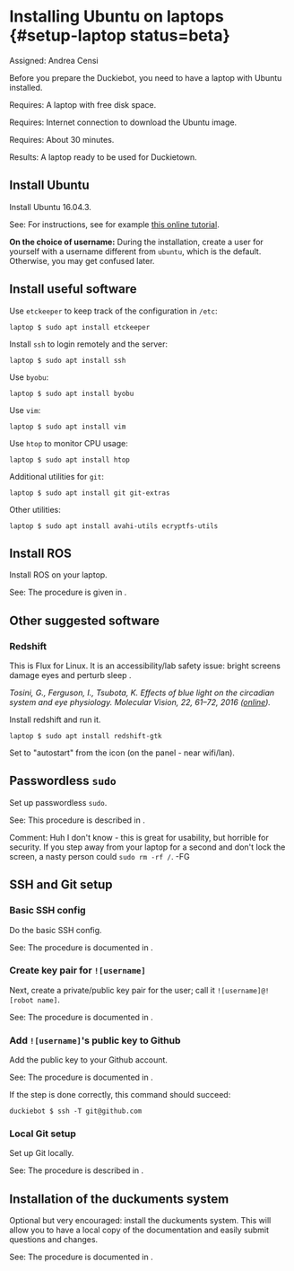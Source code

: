 # Installing Ubuntu on laptops {#setup-laptop status=beta}

Assigned: Andrea Censi

Before you prepare the Duckiebot, you need to have a laptop with Ubuntu installed.

<div class='requirements' markdown='1'>

Requires: A laptop with free disk space.

Requires: Internet connection to download the Ubuntu image.

Requires: About 30 minutes.

Results: A laptop ready to be used for Duckietown.

</div>

## Install Ubuntu

Install Ubuntu 16.04.3.

See: For instructions, see for example [this online tutorial][tutorial].

[tutorial]: https://tutorials.ubuntu.com/tutorial/tutorial-install-ubuntu-desktop

**On the choice of username:**  During the installation, create a user for yourself with a username different from `ubuntu`, which is the default. Otherwise, you may get confused later.


<!--

I chose the following options:

        language: English
        username: ubuntu
        password: ubuntu
        hostname: duckietop

If you choose a different username, you will need to change all the commands later. -->

## Install useful software

Use `etckeeper` to keep track of the configuration in `/etc`:

    laptop $ sudo apt install etckeeper

Install `ssh` to login remotely and the server:

    laptop $ sudo apt install ssh

Use `byobu`:

    laptop $ sudo apt install byobu

Use `vim`:

    laptop $ sudo apt install vim

Use `htop` to monitor CPU usage:

    laptop $ sudo apt install htop

Additional utilities for `git`:

    laptop $ sudo apt install git git-extras

Other utilities:

    laptop $ sudo apt install avahi-utils ecryptfs-utils


## Install ROS

Install ROS on your laptop.

See: The procedure is given in [](#install-ROS).


## Other suggested software

### Redshift

This is Flux for Linux. It is an accessibility/lab safety issue: bright screens damage eyes and perturb sleep [](#bib:tosini16).

<cite id='bib:tosini16'>
    Tosini, G., Ferguson, I., Tsubota, K. <em>Effects of blue light on the circadian system and eye physiology</em>. Molecular Vision, 22, 61–72, 2016 (<a href="https://www.ncbi.nlm.nih.gov/pmc/articles/PMC4734149/">online</a>).
</cite>

Install redshift and run it.

    laptop $ sudo apt install redshift-gtk

Set to "autostart" from the icon (on the panel - near wifi/lan).

## Passwordless `sudo`

Set up passwordless `sudo`.

See: This procedure is described in [](#howto-passwordless-sudo).


Comment: Huh I don't know - this is great for usability, but horrible for security. If you step away from your laptop for a second and don't lock the screen, a nasty person could `sudo rm -rf /`. -FG

## SSH and Git setup


### Basic SSH config

Do the basic SSH config.

See: The procedure is documented in [](#ssh-local-configuration).


### Create key pair for `![username]`

Next, create a private/public key pair for the user; call it `![username]@![robot name]`.

See: The procedure is documented in [](#howto-create-key-pair).

### Add `![username]`'s public key to Github

Add the public key to your Github account.

See: The procedure is documented in [](#howto-add-pubkey-to-github).

If the step is done correctly, this command should succeed:

    duckiebot $ ssh -T git@github.com

### Local Git setup

Set up Git locally.

See: The procedure is described in [](#howto-git-local-config).

## Installation of the duckuments system

Optional but very encouraged: install the duckuments system.
This will allow you to have a local copy of the documentation
and easily submit questions and changes.

See: The procedure is documented in [](#duckumentation-installing-docs-system).


